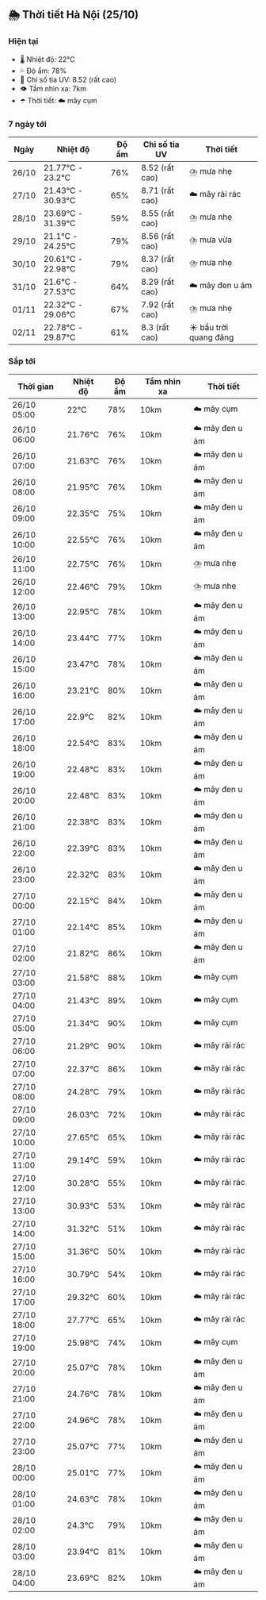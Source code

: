 ## 🌦️ Thời tiết Hà Nội (25/10)

### Hiện tại

- 🌡️ Nhiệt độ: 22℃
- 💦 Độ ẩm: 78%
- 🌟 Chỉ số tia UV: 8.52 (rất cao)
- 👁️ Tầm nhìn xa: 7km
- ☂️ Thời tiết: ☁️ mây cụm

### 7 ngày tới

| Ngày | Nhiệt độ | Độ ẩm | Chỉ số tia UV | Thời tiết |
| --- | --- | --- | --- | --- |
| 26/10 | 21.77℃ - 23.2℃ | 76% | 8.52 (rất cao) | ⛈️ mưa nhẹ |
| 27/10 | 21.43℃ - 30.93℃ | 65% | 8.71 (rất cao) | ☁️ mây rải rác |
| 28/10 | 23.69℃ - 31.39℃ | 59% | 8.55 (rất cao) | ⛈️ mưa nhẹ |
| 29/10 | 21.1℃ - 24.25℃ | 79% | 8.56 (rất cao) | ⛈️ mưa vừa |
| 30/10 | 20.61℃ - 22.98℃ | 79% | 8.37 (rất cao) | ⛈️ mưa nhẹ |
| 31/10 | 21.6℃ - 27.53℃ | 64% | 8.29 (rất cao) | ☁️ mây đen u ám |
| 01/11 | 22.32℃ - 29.06℃ | 67% | 7.92 (rất cao) | ⛈️ mưa nhẹ |
| 02/11 | 22.78℃ - 29.87℃ | 61% | 8.3 (rất cao) | ☀️ bầu trời quang đãng |

### Sắp tới

| Thời gian | Nhiệt độ | Độ ẩm | Tầm nhìn xa | Thời tiết |
| --- | --- | --- | --- | --- |
| 26/10 05:00 | 22℃ | 78% | 10km | ☁️ mây cụm |
| 26/10 06:00 | 21.76℃ | 76% | 10km | ☁️ mây đen u ám |
| 26/10 07:00 | 21.63℃ | 76% | 10km | ☁️ mây đen u ám |
| 26/10 08:00 | 21.95℃ | 76% | 10km | ☁️ mây đen u ám |
| 26/10 09:00 | 22.35℃ | 75% | 10km | ☁️ mây đen u ám |
| 26/10 10:00 | 22.55℃ | 76% | 10km | ☁️ mây đen u ám |
| 26/10 11:00 | 22.75℃ | 76% | 10km | ⛈️ mưa nhẹ |
| 26/10 12:00 | 22.46℃ | 79% | 10km | ⛈️ mưa nhẹ |
| 26/10 13:00 | 22.95℃ | 78% | 10km | ☁️ mây đen u ám |
| 26/10 14:00 | 23.44℃ | 77% | 10km | ☁️ mây đen u ám |
| 26/10 15:00 | 23.47℃ | 78% | 10km | ☁️ mây đen u ám |
| 26/10 16:00 | 23.21℃ | 80% | 10km | ☁️ mây đen u ám |
| 26/10 17:00 | 22.9℃ | 82% | 10km | ☁️ mây đen u ám |
| 26/10 18:00 | 22.54℃ | 83% | 10km | ☁️ mây đen u ám |
| 26/10 19:00 | 22.48℃ | 83% | 10km | ☁️ mây đen u ám |
| 26/10 20:00 | 22.48℃ | 83% | 10km | ☁️ mây đen u ám |
| 26/10 21:00 | 22.38℃ | 83% | 10km | ☁️ mây đen u ám |
| 26/10 22:00 | 22.39℃ | 83% | 10km | ☁️ mây đen u ám |
| 26/10 23:00 | 22.32℃ | 83% | 10km | ☁️ mây đen u ám |
| 27/10 00:00 | 22.15℃ | 84% | 10km | ☁️ mây đen u ám |
| 27/10 01:00 | 22.14℃ | 85% | 10km | ☁️ mây đen u ám |
| 27/10 02:00 | 21.82℃ | 86% | 10km | ☁️ mây đen u ám |
| 27/10 03:00 | 21.58℃ | 88% | 10km | ☁️ mây cụm |
| 27/10 04:00 | 21.43℃ | 89% | 10km | ☁️ mây cụm |
| 27/10 05:00 | 21.34℃ | 90% | 10km | ☁️ mây cụm |
| 27/10 06:00 | 21.29℃ | 90% | 10km | ☁️ mây rải rác |
| 27/10 07:00 | 22.37℃ | 86% | 10km | ☁️ mây rải rác |
| 27/10 08:00 | 24.28℃ | 79% | 10km | ☁️ mây rải rác |
| 27/10 09:00 | 26.03℃ | 72% | 10km | ☁️ mây rải rác |
| 27/10 10:00 | 27.65℃ | 65% | 10km | ☁️ mây rải rác |
| 27/10 11:00 | 29.14℃ | 59% | 10km | ☁️ mây rải rác |
| 27/10 12:00 | 30.28℃ | 55% | 10km | ☁️ mây rải rác |
| 27/10 13:00 | 30.93℃ | 53% | 10km | ☁️ mây rải rác |
| 27/10 14:00 | 31.32℃ | 51% | 10km | ☁️ mây rải rác |
| 27/10 15:00 | 31.36℃ | 50% | 10km | ☁️ mây rải rác |
| 27/10 16:00 | 30.79℃ | 54% | 10km | ☁️ mây rải rác |
| 27/10 17:00 | 29.32℃ | 60% | 10km | ☁️ mây rải rác |
| 27/10 18:00 | 27.77℃ | 65% | 10km | ☁️ mây rải rác |
| 27/10 19:00 | 25.98℃ | 74% | 10km | ☁️ mây cụm |
| 27/10 20:00 | 25.07℃ | 78% | 10km | ☁️ mây đen u ám |
| 27/10 21:00 | 24.76℃ | 78% | 10km | ☁️ mây đen u ám |
| 27/10 22:00 | 24.96℃ | 78% | 10km | ☁️ mây đen u ám |
| 27/10 23:00 | 25.07℃ | 77% | 10km | ☁️ mây đen u ám |
| 28/10 00:00 | 25.01℃ | 77% | 10km | ☁️ mây đen u ám |
| 28/10 01:00 | 24.63℃ | 78% | 10km | ☁️ mây đen u ám |
| 28/10 02:00 | 24.3℃ | 79% | 10km | ☁️ mây đen u ám |
| 28/10 03:00 | 23.94℃ | 81% | 10km | ☁️ mây đen u ám |
| 28/10 04:00 | 23.69℃ | 82% | 10km | ☁️ mây đen u ám |
